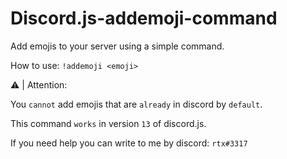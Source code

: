 # Discord.js-addemoji-command
Add emojis to your server using a simple command.

How to use:
`!addemoji <emoji>`

⚠️ | Attention:

You `cannot` add emojis that are `already` in discord by `default`.

This command `works` in version `13` of discord.js.

If you need help you can write to me by discord: `rtx#3317`
